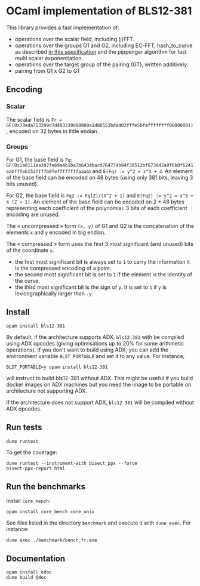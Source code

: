 # OCaml implementation of BLS12-381

This library provides a fast implementation of:
- operations over the scalar field, including (i)FFT.
- operations over the groups G1 and G2, including EC-FFT, hash_to_curve as
  described [in this
  specification](https://datatracker.ietf.org/doc/draft-irtf-cfrg-hash-to-curve/)
  and the pippenger algorithm for fast multi scalar exponentiation.
- operations over the target group of the pairing (GT), written additively.
- pairing from G1 x G2 to GT

## Encoding

### Scalar

The scalar field is `Fr = GF(0x73eda753299d7d483339d80809a1d80553bda402fffe5bfeffffffff00000001)`, encoded on 32 bytes in little endian.

### Groups

For G1, the base field is `Fq:
GF(0x1a0111ea397fe69a4b1ba7b6434bacd764774b84f38512bf6730d2a0f6b0f6241eabfffeb153ffffb9feffffffffaaab`)
and `E(Fq) := y^2 = x^3 + 4`. An element of the base field can be encoded on 48 bytes (using only
381 bits, leaving 3 bits unused).

For G2, the base field is `Fq2 := Fq[Z]/(X^2 + 1)` and `E(Fq2) := y^2 = x^3 + 4
(Z + 1)`. An element of the base field can be encoded on 2 * 48 bytes
representing each coefficient of the polynomial. 3 bits of each coefficient
encoding are unused.

The « uncompressed » form `(x, y)` of G1 and G2 is the concatenation of the elements `x` and `y` encoded in big endian.

The « compressed » form uses the first 3 most significant (and unused) bits of
the coordinate `x`.
- the first most significant bit is always set to `1` to carry the information it
is the compressed encoding of a point.
- the second most significant bit is set to `1` if the element is the identity of the curve.
- the third most significant bit is the sign of `y`. It is set to `1` if `y` is
  lexicographically larger than `-y`.

## Install


```shell
opam install bls12-381
```

By default, if the architecture supports ADX, `bls12-381` with be compiled using ADX
opcodes (giving optimisations up to 20% for some arithmetic operations). If you
don't want to build using ADX, you can add the environment variable
`BLST_PORTABLE` and set it to any value.
For instance,
```
BLST_PORTABLE=y opam install bls12-381
```
will instruct to build bls12-381 without ADX. This might be useful if you
build docker images on ADX machines but you need the image to be portable on
architecture not supporting ADX.

If the architecture does not support ADX, `bls12-381` will be compiled without ADX opcodes.

## Run tests

```
dune runtest
```

To get the coverage:
```
dune runtest --instrument-with bisect_ppx --force
bisect-ppx-report html
```

## Run the benchmarks

Install `core_bench`:

```
opam install core_bench core_unix
```

See files listed in the directory `benchmark` and execute it with `dune exec`. For instance:
```
dune exec ./benchmark/bench_fr.exe
```

## Documentation

```
opam install odoc
dune build @doc
```
